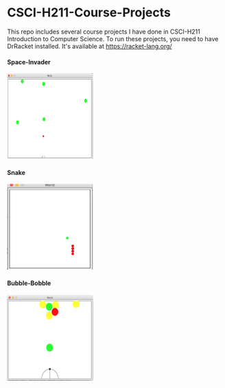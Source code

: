 # CSCI-H211-Course-Projects

This repo includes several course projects I have done in CSCI-H211 Introduction to Computer Science. To run these projects, you need to have DrRacket installed. It's available at https://racket-lang.org/


#### Space-Invader

<img src="space-invader/space-invader-screenshot-2.png" alt="space-invader-screenshot" width="200" height="200"/>

#### Snake

<img src="snake/snake-screenshot-1.png" alt="snake-screenshot" width="200" height="200"/>

#### Bubble-Bobble


<img src="bubble-bobble/bubble-bobble-screenshot-1.png" alt="bubble-bobble-screenshot" width="200" height="200"/>
